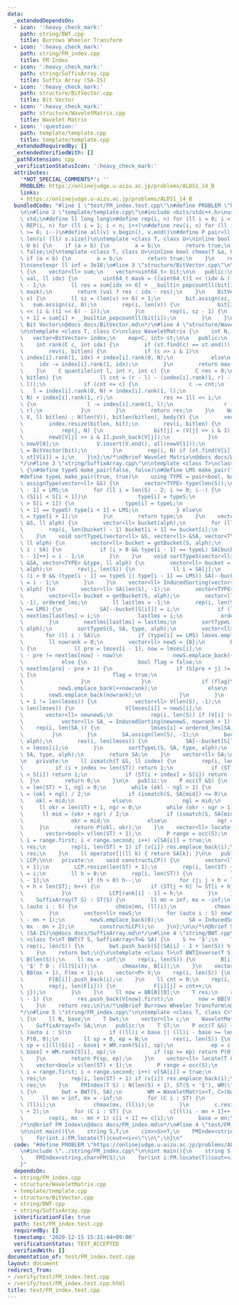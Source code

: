 ```yaml
---
data:
  _extendedDependsOn:
  - icon: ':heavy_check_mark:'
    path: string/BWT.cpp
    title: Burrows Wheeler Transform
  - icon: ':heavy_check_mark:'
    path: string/FM_index.cpp
    title: FM Index
  - icon: ':heavy_check_mark:'
    path: string/SuffixArray.cpp
    title: Suffix Array (SA-IS)
  - icon: ':heavy_check_mark:'
    path: structure/BitVector.cpp
    title: Bit Vector
  - icon: ':heavy_check_mark:'
    path: structure/WaveletMatrix.cpp
    title: Wavelet Matrix
  - icon: ':question:'
    path: template/template.cpp
    title: template/template.cpp
  _extendedRequiredBy: []
  _extendedVerifiedWith: []
  _pathExtension: cpp
  _verificationStatusIcon: ':heavy_check_mark:'
  attributes:
    '*NOT_SPECIAL_COMMENTS*': ''
    PROBLEM: https://onlinejudge.u-aizu.ac.jp/problems/ALDS1_14_B
    links:
    - https://onlinejudge.u-aizu.ac.jp/problems/ALDS1_14_B
  bundledCode: "#line 1 \"test/FM_index.test.cpp\"\n#define PROBLEM \"https://onlinejudge.u-aizu.ac.jp/problems/ALDS1_14_B\"\
    \n\n#line 2 \"template/template.cpp\"\n#include <bits/stdc++.h>\nusing namespace\
    \ std;\n#define ll long long\n#define rep(i, n) for (ll i = 0; i < n; i++)\n#define\
    \ REP(i, n) for (ll i = 1; i < n; i++)\n#define rev(i, n) for (ll i = n - 1; i\
    \ >= 0; i--)\n#define all(v) v.begin(), v.end()\n#define P pair<ll, ll>\n#define\
    \ len(s) (ll) s.size()\n\ntemplate <class T, class U>\ninline bool chmin(T &a,\
    \ U b) {\n    if (a > b) {\n        a = b;\n        return true;\n    }\n    return\
    \ false;\n}\ntemplate <class T, class U>\ninline bool chmax(T &a, U b) {\n   \
    \ if (a < b) {\n        a = b;\n        return true;\n    }\n    return false;\n\
    }\nconstexpr ll inf = 3e18;\n#line 3 \"structure/BitVector.cpp\"\n\nclass BitVector\
    \ {\n    vector<ll> sum;\n    vector<uint64_t> bit;\n\n   public:\n    ll rank(bool\
    \ val, ll idx) {\n        uint64_t mask = ((uint64_t)1 << (idx & ((1 << 6) - 1)))\
    \ - 1;\n        ll res = sum[idx >> 6] + __builtin_popcountll(bit[idx >> 6] &\
    \ mask);\n        return (val ? res : idx - res);\n    }\n    BitVector(vector<bool>&\
    \ v) {\n        ll sz = (len(v) >> 6) + 1;\n        bit.assign(sz, 0);\n     \
    \   sum.assign(sz, 0);\n        rep(i, len(v)) {\n            bit[i >> 6] |= (uint64_t)(v[i])\
    \ << (i & ((1 << 6) - 1));\n        }\n        rep(i, sz - 1) {\n            sum[i\
    \ + 1] = sum[i] + __builtin_popcountll(bit[i]);\n        }\n    }\n};\n/*\n@brief\
    \ Bit Vector\n@docs docs/BitVector.md\n*/\n#line 4 \"structure/WaveletMatrix.cpp\"\
    \n\ntemplate <class T, class C>\nclass WaveletMatrix {\n    int N, bitlen;\n \
    \   vector<BitVector> index;\n    map<C, int> st;\n\n   public:\n    T body;\n\
    \    int rank(C c, int idx) {\n        if (st.find(c) == st.end()) return 0;\n\
    \        rev(i, bitlen) {\n            if (c >> i & 1)\n                idx =\
    \ index[i].rank(1, idx) + index[i].rank(0, N);\n            else\n           \
    \     idx -= index[i].rank(1, idx);\n        }\n        return max(0, idx - st[c]);\n\
    \    }\n    C quantile(int l, int r, int c) {\n        C res = 0;\n        rev(i,\
    \ bitlen) {\n            ll cnt = (r - l) - (index[i].rank(1, r) - index[i].rank(1,\
    \ l));\n            if (cnt <= c) {\n                c -= cnt;\n             \
    \   l = index[i].rank(0, N) + index[i].rank(1, l);\n                r = index[i].rank(0,\
    \ N) + index[i].rank(1, r);\n                res += 1ll << i;\n            } else\
    \ {\n                l -= index[i].rank(1, l);\n                r -= index[i].rank(1,\
    \ r);\n            }\n        }\n        return res;\n    }\n    WaveletMatrix(T\
    \ V, ll bitlen) : N(len(V)), bitlen(bitlen), body(V) {\n        vector<bool> bit(N);\n\
    \        index.resize(bitlen, bit);\n        rev(i, bitlen) {\n            T newV[2];\n\
    \            rep(j, N) {\n                bit[j] = (V[j] >> i & 1);\n        \
    \        newV[V[j] >> i & 1].push_back(V[j]);\n            }\n            V =\
    \ newV[0];\n            V.insert(V.end(), all(newV[1]));\n            index[i]\
    \ = BitVector(bit);\n        }\n        rep(i, N) if (st.find(V[i]) == st.end())\
    \ st[V[i]] = i;\n    }\n};\n/*\n@brief Wavelet Matrix\n@docs docs/WaveletMatrix.md\n\
    */\n#line 3 \"string/SuffixArray.cpp\"\n\ntemplate <class T>\nclass SuffixArray\
    \ {\n#define typeS make_pair(false, false)\n#define LMS make_pair(false, true)\n\
    #define typeL make_pair(true, true)\n    using TYPE = pair<bool, bool>;\n    vector<TYPE>\
    \ assignType(vector<ll> &S) {\n        vector<TYPE> type(len(S));\n        type[len(S)\
    \ - 1] = LMS;\n        for (ll i = len(S) - 2; i >= 0; i--) {\n            if\
    \ (S[i] < S[i + 1])\n                type[i] = typeS;\n            else if (S[i]\
    \ > S[i + 1]) {\n                type[i] = typeL;\n                if (type[i\
    \ + 1] == typeS) type[i + 1] = LMS;\n            } else\n                type[i]\
    \ = type[i + 1];\n        }\n        return type;\n    }\n    vector<ll> getBucket(vector<ll>\
    \ &S, ll alph) {\n        vector<ll> bucket(alph);\n        for (ll i : S) bucket[i]++;\n\
    \        rep(i, len(bucket) - 1) bucket[i + 1] += bucket[i];\n        return bucket;\n\
    \    }\n    void sortTypeL(vector<ll> &S, vector<ll> &SA, vector<TYPE> &type,\
    \ ll alph) {\n        vector<ll> bucket = getBucket(S, alph);\n        for (ll\
    \ i : SA) {\n            if (i > 0 && type[i - 1] == typeL) SA[bucket[S[i - 1]\
    \ - 1]++] = i - 1;\n        }\n    }\n    void sortTypeS(vector<ll> &S, vector<ll>\
    \ &SA, vector<TYPE> &type, ll alph) {\n        vector<ll> bucket = getBucket(S,\
    \ alph);\n        rev(j, len(S)) {\n            ll i = SA[j];\n            if\
    \ (i > 0 && (type[i - 1] == typeS || type[i - 1] == LMS)) SA[--bucket[S[i - 1]]]\
    \ = i - 1;\n        }\n    }\n    vector<ll> InducedSorting(vector<ll> &S, ll\
    \ alph) {\n        vector<ll> SA(len(S), -1);\n        vector<TYPE> type = assignType(S);\n\
    \        vector<ll> bucket = getBucket(S, alph);\n        vector<ll> nextlms(len(S),\
    \ -1), ordered_lms;\n        ll lastlms = -1;\n        rep(i, len(S)) if (type[i]\
    \ == LMS) {\n            SA[--bucket[S[i]]] = i;\n            if (lastlms != -1)\
    \ nextlms[lastlms] = i;\n            lastlms = i;\n            ordered_lms.emplace_back(i);\n\
    \        }\n        nextlms[lastlms] = lastlms;\n        sortTypeL(S, SA, type,\
    \ alph);\n        sortTypeS(S, SA, type, alph);\n        vector<ll> lmses;\n \
    \       for (ll i : SA)\n            if (type[i] == LMS) lmses.emplace_back(i);\n\
    \        ll nowrank = 0;\n        vector<ll> newS = {0};\n        REP(i, len(lmses))\
    \ {\n            ll pre = lmses[i - 1], now = lmses[i];\n            if (nextlms[pre]\
    \ - pre != nextlms[now] - now)\n                newS.emplace_back(++nowrank);\n\
    \            else {\n                bool flag = false;\n                rep(j,\
    \ nextlms[pre] - pre + 1) {\n                    if (S[pre + j] != S[now + j])\
    \ {\n                        flag = true;\n                        break;\n  \
    \                  }\n                }\n                if (flag)\n         \
    \           newS.emplace_back(++nowrank);\n                else\n            \
    \        newS.emplace_back(nowrank);\n            }\n        }\n        if (nowrank\
    \ + 1 != len(lmses)) {\n            vector<ll> V(len(S), -1);\n            rep(i,\
    \ len(lmses)) {\n                V[lmses[i]] = newS[i];\n            }\n     \
    \       vector<ll> newnewS;\n            rep(i, len(S)) if (V[i] != -1) newnewS.emplace_back(V[i]);\n\
    \            vector<ll> SA_ = InducedSorting(newnewS, nowrank + 1);\n        \
    \    rep(i, len(SA_)) {\n                lmses[i] = ordered_lms[SA_[i]];\n   \
    \         }\n        }\n        SA.assign(len(S), -1);\n        bucket = getBucket(S,\
    \ alph);\n        rev(i, len(lmses)) {\n            SA[--bucket[S[lmses[i]]]]\
    \ = lmses[i];\n        }\n        sortTypeL(S, SA, type, alph);\n        sortTypeS(S,\
    \ SA, type, alph);\n        return SA;\n    }\n    vector<ll> SA;\n    T ST;\n\
    \n   private:\n    ll ismatch(T &S, ll index) {\n        rep(i, len(S)) {\n  \
    \          if (i + index >= len(ST)) return 1;\n            if (ST[i + index]\
    \ < S[i]) return 1;\n            if (ST[i + index] > S[i]) return -1;\n      \
    \  }\n        return 0;\n    }\n\n   public:\n    P occ(T &S) {\n        ll okl\
    \ = len(ST) + 1, ngl = 0;\n        while (okl - ngl > 1) {\n            ll mid\
    \ = (okl + ngl) / 2;\n            if (ismatch(S, SA[mid]) <= 0)\n            \
    \    okl = mid;\n            else\n                ngl = mid;\n        }\n   \
    \     ll okr = len(ST) + 1, ngr = 0;\n        while (okr - ngr > 1) {\n      \
    \      ll mid = (okr + ngr) / 2;\n            if (ismatch(S, SA[mid]) < 0)\n \
    \               okr = mid;\n            else\n                ngr = mid;\n   \
    \     }\n        return P(okl, okr);\n    }\n    vector<ll> locate(T &S) {\n \
    \       vector<bool> v(len(ST) + 1);\n        P range = occ(S);\n        for (ll\
    \ i = range.first; i < range.second; i++) v[SA[i]] = true;\n        vector<ll>\
    \ res;\n        rep(i, len(ST) + 1) if (v[i]) res.emplace_back(i);\n        return\
    \ res;\n    }\n    ll operator[](ll k) { return SA[k]; }\n\n   public:\n    vector<ll>\
    \ LCP;\n\n   private:\n    void constructLCP() {\n        vector<ll> rank(len(ST)\
    \ + 1);\n        LCP.resize(len(ST) + 1);\n        rep(i, len(ST) + 1) rank[SA[i]]\
    \ = i;\n        ll h = 0;\n        rep(i, len(ST)) {\n            ll j = SA[rank[i]\
    \ - 1];\n            if (h > 0) h--;\n            for (j; j + h < len(ST) && i\
    \ + h < len(ST); h++) {\n                if (ST[j + h] != ST[i + h]) break;\n\
    \            }\n            LCP[rank[i] - 1] = h;\n        }\n    }\n\n   public:\n\
    \    SuffixArray(T S) : ST(S) {\n        ll mn = inf, mx = -inf;\n        for\
    \ (auto i : S) {\n            chmin(mn, (ll)i);\n            chmax(mx, (ll)i);\n\
    \        }\n        vector<ll> newS;\n        for (auto i : S) newS.emplace_back(i\
    \ - mn + 1);\n        newS.emplace_back(0);\n        SA = InducedSorting(newS,\
    \ mx - mn + 2);\n        constructLCP();\n    }\n};\n\n/*\n@brief Suffix Array\
    \ (SA-IS)\n@docs docs/SuffixArray.md\n*/\n#line 4 \"string/BWT.cpp\"\n\ntemplate\
    \ <class T>\nT BWT(T S, SuffixArray<T>& SA) {\n    S += '$';\n    T bwt;\n   \
    \ rep(i, len(S)) {\n        bwt.push_back(S[(SA[i] - 1 + len(S)) % len(S)]);\n\
    \    }\n    return bwt;\n}\n\ntemplate <class T>\nT BWTInverse(T S) {\n    vector<ll>\
    \ B(len(S));\n    ll mx = -inf;\n    rep(i, len(S)) {\n        B[i] = (S[i] ==\
    \ '$' ? 0 : (ll)S[i]);\n        chmax(mx, B[i]);\n    }\n    vector<vector<ll>>\
    \ BB(mx + 1), F(mx + 1);\n    vector<P> V;\n    rep(i, len(S)) {\n        BB[B[i]].push_back(i);\n\
    \        F[B[i]].push_back(i);\n    }\n    ll cnt = 0;\n    rep(i, mx + 1) {\n\
    \        rep(j, len(F[i])) {\n            F[i][j] = cnt++;\n            V.push_back({i,\
    \ j});\n        }\n    }\n    ll now = BB[0][0];\n    T res;\n    rep(i, len(S)\
    \ - 1) {\n        res.push_back(V[now].first);\n        now = BB[V[now].first][V[now].second];\n\
    \    }\n    return res;\n}\n/*\n@brief Burrows Wheeler Transform\n@docs docs/BWT.md\n\
    */\n#line 5 \"string/FM_index.cpp\"\n\ntemplate <class T, class C>\nclass FMIndex\
    \ {\n    ll N, base;\n    T bwt;\n    vector<ll> c;\n    WaveletMatrix<T, C> WM;\n\
    \    SuffixArray<T> SA;\n\n   public:\n    T ST;\n    P occ(T &S) {\n        for\
    \ (auto i : S)\n            if ((ll)i < base || (ll)i - base >= len(c)) return\
    \ P(0, 0);\n        ll sp = 0, ep = N;\n        rev(i, len(S)) {\n           \
    \ sp = c[(ll)S[i] - base] + WM.rank(S[i], sp);\n            ep = c[(ll)S[i] -\
    \ base] + WM.rank(S[i], ep);\n            if (sp >= ep) return P(0, 0);\n    \
    \    }\n        return P(sp, ep);\n    }\n    vector<ll> locate(T &S) {\n    \
    \    vector<bool> v(len(ST) + 1);\n        P range = occ(S);\n        for (ll\
    \ i = range.first; i < range.second; i++) v[SA[i]] = true;\n        vector<ll>\
    \ res;\n        rep(i, len(ST) + 1) if (v[i]) res.emplace_back(i);\n        return\
    \ res;\n    }\n    FMIndex(T S) : N(len(S) + 1), ST(S + '$'), WM(\"\", 0), SA(S)\
    \ {\n        bwt = BWT(S, SA);\n        WM = WaveletMatrix<T, C>(bwt, 8);\n  \
    \      ll mn = inf, mx = -inf;\n        for (C i : ST) {\n            chmin(mn,\
    \ (ll)i);\n            chmax(mx, (ll)i);\n        }\n        c.resize(mx - mn\
    \ + 2);\n        for (C i : ST) {\n            c[(ll)i - mn + 1]++;\n        }\n\
    \        rep(i, mx - mn + 1) c[i + 1] += c[i];\n        base = mn;\n    }\n};\n\
    /*\n@brief FM Index\n@docs docs/FM_index.md\n*/\n#line 4 \"test/FM_index.test.cpp\"\
    \n\nint main(){\n    string S,T;\n    cin>>S>>T;\n    FMIndex<string,char>FM(S);\n\
    \    for(int i:FM.locate(T))cout<<i<<\"\\n\";\n}\n"
  code: "#define PROBLEM \"https://onlinejudge.u-aizu.ac.jp/problems/ALDS1_14_B\"\n\
    \n#include \"../string/FM_index.cpp\"\n\nint main(){\n    string S,T;\n    cin>>S>>T;\n\
    \    FMIndex<string,char>FM(S);\n    for(int i:FM.locate(T))cout<<i<<\"\\n\";\n\
    }"
  dependsOn:
  - string/FM_index.cpp
  - structure/WaveletMatrix.cpp
  - template/template.cpp
  - structure/BitVector.cpp
  - string/BWT.cpp
  - string/SuffixArray.cpp
  isVerificationFile: true
  path: test/FM_index.test.cpp
  requiredBy: []
  timestamp: '2020-12-15 15:31:44+09:00'
  verificationStatus: TEST_ACCEPTED
  verifiedWith: []
documentation_of: test/FM_index.test.cpp
layout: document
redirect_from:
- /verify/test/FM_index.test.cpp
- /verify/test/FM_index.test.cpp.html
title: test/FM_index.test.cpp
---
```

